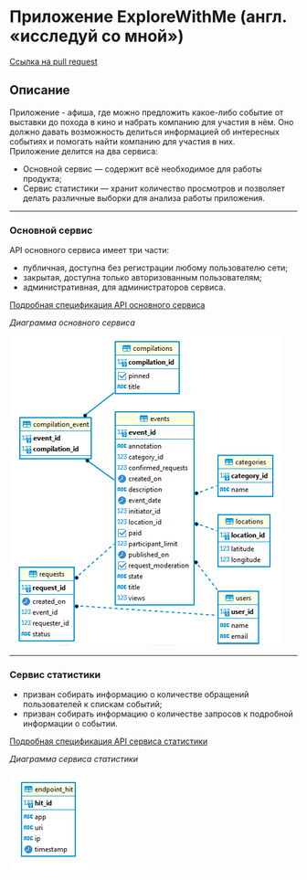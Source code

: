 # Приложение ExploreWithMe (англ. «исследуй со мной»)

[Ссылка на pull request]()

## Описание

Приложение - афиша, где можно предложить какое-либо событие от выставки до похода в кино и набрать компанию для
участия в нём. Оно должно давать возможность делиться информацией об интересных событиях и помогать найти компанию для
участия в них.  
Приложение делится на два сервиса:

- Основной сервис — содержит всё необходимое для работы продукта;
- Сервис статистики — хранит количество просмотров и позволяет делать различные выборки для анализа работы приложения.

---

### Основной сервис

API основного сервиса имеет три части:

- публичная, доступна без регистрации любому пользователю сети;
- закрытая, доступна только авторизованным пользователям;
- административная, для администраторов сервиса.

[Подробная спецификация API основного сервиса](https://github.com/Ekaterina-Filaretova/java-explore-with-me/blob/main/ewm-main-service-spec.json)

_Диаграмма основного сервиса_

![](main/src/main/resources/ExploreWithMeMain.png)

---

### Сервис статистики

- призван собирать информацию о количестве обращений пользователей к спискам событий;
- призван собирать информацию о количестве запросов к подробной информации о событии.

[Подробная спецификация API сервиса статистики](https://github.com/Ekaterina-Filaretova/java-explore-with-me/blob/main/ewm-stats-service-spec.json)

*Диаграмма сервиса статистики*

![](statistics/src/main/resources/ExploreWithMeStatistic.png)




